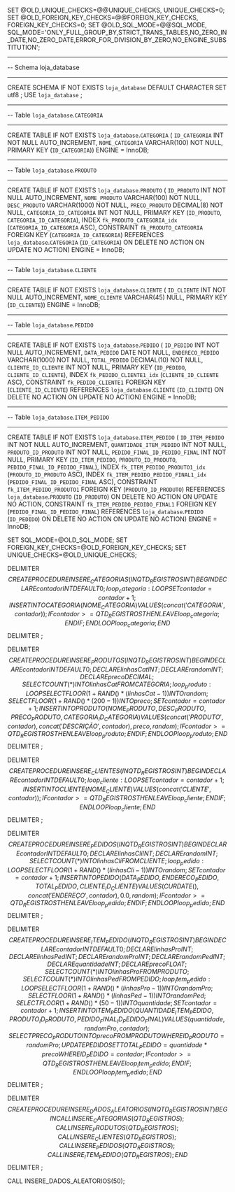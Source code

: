SET @OLD_UNIQUE_CHECKS=@@UNIQUE_CHECKS, UNIQUE_CHECKS=0;
SET @OLD_FOREIGN_KEY_CHECKS=@@FOREIGN_KEY_CHECKS, FOREIGN_KEY_CHECKS=0;
SET @OLD_SQL_MODE=@@SQL_MODE, SQL_MODE='ONLY_FULL_GROUP_BY,STRICT_TRANS_TABLES,NO_ZERO_IN_DATE,NO_ZERO_DATE,ERROR_FOR_DIVISION_BY_ZERO,NO_ENGINE_SUBSTITUTION';
-- -----------------------------------------------------
-- Schema loja_database
-- -----------------------------------------------------
CREATE SCHEMA IF NOT EXISTS `loja_database` DEFAULT CHARACTER SET utf8 ;
USE `loja_database` ;

-- -----------------------------------------------------
-- Table `loja_database`.`CATEGORIA`
-- -----------------------------------------------------
CREATE TABLE IF NOT EXISTS `loja_database`.`CATEGORIA` (
  `ID_CATEGORIA` INT NOT NULL AUTO_INCREMENT,
  `NOME_CATEGORIA` VARCHAR(100) NOT NULL,
  PRIMARY KEY (`ID_CATEGORIA`))
ENGINE = InnoDB;


-- -----------------------------------------------------
-- Table `loja_database`.`PRODUTO`
-- -----------------------------------------------------
CREATE TABLE IF NOT EXISTS `loja_database`.`PRODUTO` (
  `ID_PRODUTO` INT NOT NULL AUTO_INCREMENT,
  `NOME_PRODUTO` VARCHAR(100) NOT NULL,
  `DESC_PRODUTO` VARCHAR(1000) NOT NULL,
  `PRECO_PRODUTO` DECIMAL(8) NOT NULL,
  `CATEGORIA_ID_CATEGORIA` INT NOT NULL,
  PRIMARY KEY (`ID_PRODUTO`, `CATEGORIA_ID_CATEGORIA`),
  INDEX `fk_PRODUTO_CATEGORIA_idx` (`CATEGORIA_ID_CATEGORIA` ASC),
  CONSTRAINT `fk_PRODUTO_CATEGORIA`
    FOREIGN KEY (`CATEGORIA_ID_CATEGORIA`)
    REFERENCES `loja_database`.`CATEGORIA` (`ID_CATEGORIA`)
    ON DELETE NO ACTION
    ON UPDATE NO ACTION)
ENGINE = InnoDB;


-- -----------------------------------------------------
-- Table `loja_database`.`CLIENTE`
-- -----------------------------------------------------
CREATE TABLE IF NOT EXISTS `loja_database`.`CLIENTE` (
  `ID_CLIENTE` INT NOT NULL AUTO_INCREMENT,
  `NOME_CLIENTE` VARCHAR(45) NULL,
  PRIMARY KEY (`ID_CLIENTE`))
ENGINE = InnoDB;


-- -----------------------------------------------------
-- Table `loja_database`.`PEDIDO`
-- -----------------------------------------------------
CREATE TABLE IF NOT EXISTS `loja_database`.`PEDIDO` (
  `ID_PEDIDO` INT NOT NULL AUTO_INCREMENT,
  `DATA_PEDIDO` DATE NOT NULL,
  `ENDERECO_PEDIDO` VARCHAR(1000) NOT NULL,
  `TOTAL_PEDIDO` DECIMAL(10) NOT NULL,
  `CLIENTE_ID_CLIENTE` INT NOT NULL,
  PRIMARY KEY (`ID_PEDIDO`, `CLIENTE_ID_CLIENTE`),
  INDEX `fk_PEDIDO_CLIENTE1_idx` (`CLIENTE_ID_CLIENTE` ASC),
  CONSTRAINT `fk_PEDIDO_CLIENTE1`
    FOREIGN KEY (`CLIENTE_ID_CLIENTE`)
    REFERENCES `loja_database`.`CLIENTE` (`ID_CLIENTE`)
    ON DELETE NO ACTION
    ON UPDATE NO ACTION)
ENGINE = InnoDB;


-- -----------------------------------------------------
-- Table `loja_database`.`ITEM_PEDIDO`
-- -----------------------------------------------------
CREATE TABLE IF NOT EXISTS `loja_database`.`ITEM_PEDIDO` (
  `ID_ITEM_PEDIDO` INT NOT NULL AUTO_INCREMENT,
  `QUANTIDADE_ITEM_PEDIDO` INT NOT NULL,
  `PRODUTO_ID_PRODUTO` INT NOT NULL,
  `PEDIDO_FINAL_ID_PEDIDO_FINAL` INT NOT NULL,
  PRIMARY KEY (`ID_ITEM_PEDIDO`, `PRODUTO_ID_PRODUTO`, `PEDIDO_FINAL_ID_PEDIDO_FINAL`),
  INDEX `fk_ITEM_PEDIDO_PRODUTO1_idx` (`PRODUTO_ID_PRODUTO` ASC),
  INDEX `fk_ITEM_PEDIDO_PEDIDO_FINAL1_idx` (`PEDIDO_FINAL_ID_PEDIDO_FINAL` ASC),
  CONSTRAINT `fk_ITEM_PEDIDO_PRODUTO1`
    FOREIGN KEY (`PRODUTO_ID_PRODUTO`)
    REFERENCES `loja_database`.`PRODUTO` (`ID_PRODUTO`)
    ON DELETE NO ACTION
    ON UPDATE NO ACTION,
  CONSTRAINT `fk_ITEM_PEDIDO_PEDIDO_FINAL1`
    FOREIGN KEY (`PEDIDO_FINAL_ID_PEDIDO_FINAL`)
    REFERENCES `loja_database`.`PEDIDO` (`ID_PEDIDO`)
    ON DELETE NO ACTION
    ON UPDATE NO ACTION)
ENGINE = InnoDB;


SET SQL_MODE=@OLD_SQL_MODE;
SET FOREIGN_KEY_CHECKS=@OLD_FOREIGN_KEY_CHECKS;
SET UNIQUE_CHECKS=@OLD_UNIQUE_CHECKS;

DELIMITER $$
CREATE PROCEDURE INSERE_CATEGORIAS (IN QTD_REGISTROS INT)
BEGIN
DECLARE contador INT DEFAULT 0;
loop_categoria: LOOP
    SET contador = contador + 1;
    INSERT INTO CATEGORIA(NOME_CATEGORIA) VALUES(concat('CATEGORIA', contador));
    IF contador >= QTD_REGISTROS THEN
        LEAVE loop_categoria;
    END IF;
END LOOP loop_categoria;
END $$
DELIMITER ;

DELIMITER $$
CREATE PROCEDURE INSERE_PRODUTOS (IN QTD_REGISTROS INT)
BEGIN
DECLARE contador INT DEFAULT 0;
DECLARE linhasCat INT;
DECLARE random INT;
DECLARE preco DECIMAL;
SELECT COUNT(*) INTO linhasCat FROM CATEGORIA;
loop_produto: LOOP
	SELECT FLOOR (1 + RAND() * (linhasCat - 1)) INTO random;
    SELECT FLOOR (1 + RAND() * (200 - 1)) INTO preco;
    SET contador = contador + 1;
    INSERT INTO PRODUTO(NOME_PRODUTO, DESC_PRODUTO, PRECO_PRODUTO, CATEGORIA_ID_CATEGORIA) VALUES(concat('PRODUTO', contador), concat('DESCRIÇÃO', contador), preco, random);
    IF contador >= QTD_REGISTROS THEN
        LEAVE loop_produto;
    END IF;
END LOOP loop_produto;
END $$
DELIMITER ;

DELIMITER $$
CREATE PROCEDURE INSERE_CLIENTES (IN QTD_REGISTROS INT)
BEGIN
DECLARE contador INT DEFAULT 0;
loop_cliente: LOOP
    SET contador = contador + 1;
    INSERT INTO CLIENTE(NOME_CLIENTE) VALUES(concat('CLIENTE', contador));
    IF contador >= QTD_REGISTROS THEN
        LEAVE loop_cliente;
    END IF;
END LOOP loop_cliente;
END $$
DELIMITER ;


DELIMITER $$
CREATE PROCEDURE INSERE_PEDIDOS (IN QTD_REGISTROS INT)
BEGIN
DECLARE contador INT DEFAULT 0;
DECLARE linhasCli INT;
DECLARE random INT;
SELECT COUNT(*) INTO linhasCli FROM CLIENTE;
loop_pedido: LOOP
	SELECT FLOOR (1 + RAND() * (linhasCli - 1)) INTO random;
    SET contador = contador + 1;
    INSERT INTO PEDIDO(DATA_PEDIDO, ENDERECO_PEDIDO, TOTAL_PEDIDO, CLIENTE_ID_CLIENTE) VALUES(CURDATE(), concat('ENDEREÇO', contador), 0.0, random);
    IF contador >= QTD_REGISTROS THEN
        LEAVE loop_pedido;
    END IF;
END LOOP loop_pedido;
END $$
DELIMITER ;


DELIMITER $$
CREATE PROCEDURE INSERE_ITEM_PEDIDO (IN QTD_REGISTROS INT)
BEGIN
DECLARE contador INT DEFAULT 0;
DECLARE linhasPro INT;
DECLARE linhasPed INT;
DECLARE randomPro INT;
DECLARE randomPed INT;
DECLARE quantidade INT;
DECLARE preco FLOAT;
SELECT COUNT(*) INTO linhasPro FROM PRODUTO;
SELECT COUNT(*) INTO linhasPed FROM PEDIDO;
loop_item_pedido: LOOP
	SELECT FLOOR (1 + RAND() * (linhasPro - 1)) INTO randomPro;
    SELECT FLOOR (1 + RAND() * (linhasPed - 1)) INTO randomPed;
    SELECT FLOOR (1 + RAND() * (50 - 1)) INTO quantidade;
    SET contador = contador + 1;
    INSERT INTO ITEM_PEDIDO(QUANTIDADE_ITEM_PEDIDO, PRODUTO_ID_PRODUTO, PEDIDO_FINAL_ID_PEDIDO_FINAL) VALUES(quantidade, randomPro, contador);
    SELECT PRECO_PRODUTO INTO preco FROM PRODUTO WHERE ID_PRODUTO = randomPro;
    UPDATE PEDIDO SET TOTAL_PEDIDO = quantidade*preco WHERE ID_PEDIDO = contador;
    IF contador >= QTD_REGISTROS THEN
        LEAVE loop_item_pedido;
    END IF;
END LOOP loop_item_pedido;
END $$
DELIMITER ;

DELIMITER $$
CREATE PROCEDURE INSERE_DADOS_ALEATORIOS (IN QTD_REGISTROS INT)
BEGIN
CALL INSERE_CATEGORIAS(QTD_REGISTROS);
CALL INSERE_PRODUTOS(QTD_REGISTROS);
CALL INSERE_CLIENTES(QTD_REGISTROS);
CALL INSERE_PEDIDOS(QTD_REGISTROS);
CALL INSERE_ITEM_PEDIDO(QTD_REGISTROS);
END $$
DELIMITER ;

CALL INSERE_DADOS_ALEATORIOS(50);
